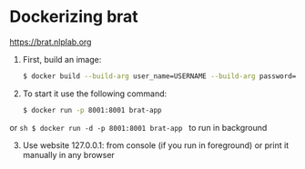 # Dockerizing brat 
https://brat.nlplab.org

1) First, build an image: 
    ```sh
    $ docker build --build-arg user_name=USERNAME --build-arg password=PASSWORD --build-arg admin_email=EMAIL -t brat-app
    ```

2) To start it use the following command:
    ```sh 
    $ docker run -p 8001:8001 brat-app
    ``` 
  or 
    ```sh
    $ docker run -d -p 8001:8001 brat-app
    ``` 
to run in background

3) Use website 127.0.0.1:<used port> from console (if you run in foreground) or print it manually in any browser
